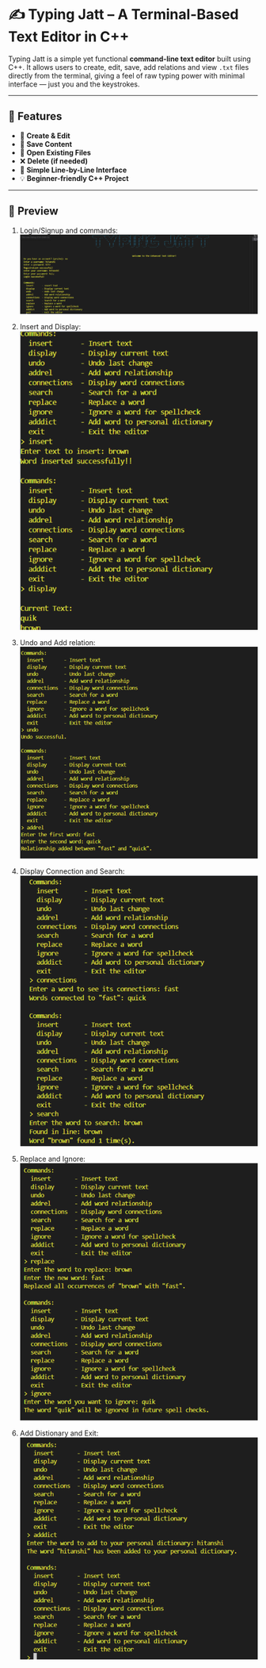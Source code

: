 # ✍️ Typing Jatt – A Terminal-Based Text Editor in C++

Typing Jatt is a simple yet functional **command-line text editor** built using C++. It allows users to create, edit, save, add relations and view `.txt` files directly from the terminal, giving a feel of raw typing power with minimal interface — just you and the keystrokes.

---

## 🚀 Features

- 📝 **Create & Edit**  
- 💾 **Save Content**  
- 📂 **Open Existing Files**  
- ❌ **Delete (if needed)**  
- 📜 **Simple Line-by-Line Interface**  
- 💡 **Beginner-friendly C++ Project**

---
## 📸 Preview

1. Login/Signup and commands:
![Login/Signup and commands:](./ss(7).png)

2. Insert and Display:
![Insert and Display](./ss(5).png)

3. Undo and Add relation:
![Undo and Add relation](./ss(4).png)

4. Display Connection and Search:
![Display Connection and Search](./ss(3).png)

5. Replace and Ignore:
![Replace and Ignore](./ss(2).png)

6. Add Distionary and Exit:
![Add Distionary and Exit](./ss(1).png)


